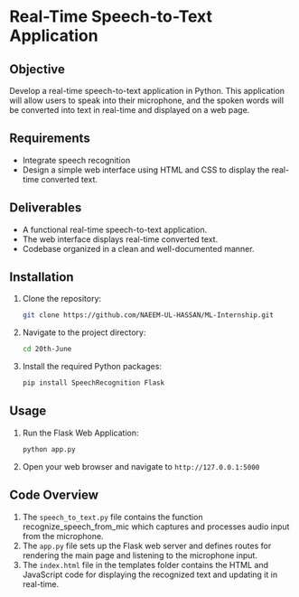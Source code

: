 # Real-Time Speech-to-Text Application

## Objective
Develop a real-time speech-to-text application in Python. This application will allow users to speak into their microphone, and the spoken words will be converted into text in real-time and displayed on a web page.

## Requirements
- Integrate speech recognition
- Design a simple web interface using HTML and CSS to display the real-time converted text.

## Deliverables
- A functional real-time speech-to-text application.
- The web interface displays real-time converted text.
- Codebase organized in a clean and well-documented manner.


## Installation
1. Clone the repository:
    ```bash
    git clone https://github.com/NAEEM-UL-HASSAN/ML-Internship.git
    ```

2. Navigate to the project directory:
    ```bash
    cd 20th-June
    ```

3. Install the required Python packages:
    ```bash
    pip install SpeechRecognition Flask
    ```

## Usage
1. Run the Flask Web Application:
   ```sh
   python app.py
2. Open your web browser and navigate to `http://127.0.0.1:5000`

## Code Overview

1. The `speech_to_text.py` file contains the function recognize_speech_from_mic which captures and processes audio input from the microphone.
2. The `app.py` file sets up the Flask web server and defines routes for rendering the main page and listening to the microphone input.
3. The `index.html` file in the templates folder contains the HTML and JavaScript code for displaying the recognized text and updating it in real-time.